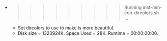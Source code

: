 * >>>>>>>>> Running inst-min-con-dircolors.sh ...
  * Set dircolors to use  to make ls more beautiful.
  * Disk size = 1323924K. Space Used = 28K. Runtime = 00:00:00:00.
